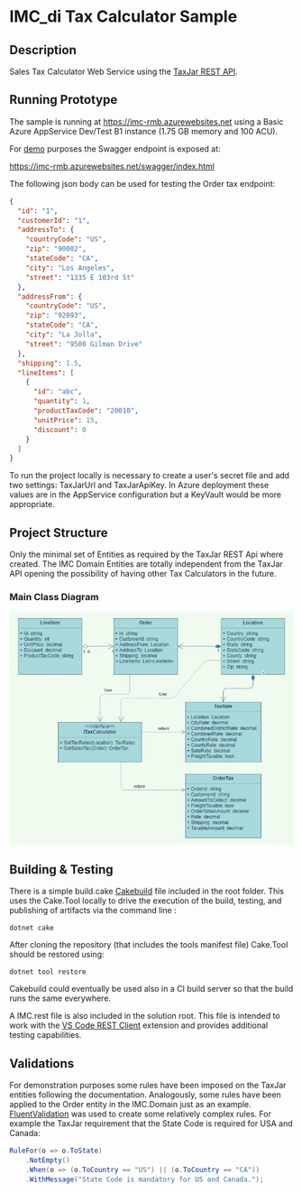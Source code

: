 # IMC_di Tax Calculator Sample

## Description

Sales Tax Calculator Web Service using the [TaxJar REST API](https://developers.taxjar.com/api/reference).

## Running Prototype

The sample is running at https://imc-rmb.azurewebsites.net
using a Basic Azure AppService Dev/Test B1 instance (1.75 GB memory and 100 ACU).

For <u>demo</u> purposes the Swagger endpoint is exposed at:

https://imc-rmb.azurewebsites.net/swagger/index.html

The following json body can be used for testing the Order tax endpoint:

``` json
{
  "id": "1",
  "customerId": "1",
  "addressTo": {
    "countryCode": "US",
    "zip": "90002",
    "stateCode": "CA",
    "city": "Los Angeles",
    "street": "1335 E 103rd St"
  },
  "addressFrom": {
    "countryCode": "US",
    "zip": "92093",
    "stateCode": "CA",
    "city": "La Jolla",
    "street": "9500 Gilman Drive"
  },
  "shipping": 1.5,
  "lineItems": [
    {
      "id": "abc",
      "quantity": 1,
      "productTaxCode": "20010",
      "unitPrice": 15,
      "discount": 0
    }
  ]
}
```

To run the project locally is necessary to create a user's secret file and add two settings: TaxJarUrl and TaxJarApiKey. In Azure deployment these values are in the AppService configuration but a KeyVault would be more appropriate.

## Project Structure

Only the minimal set of Entities as required by the TaxJar REST Api where created. The IMC Domain Entities are totally independent from the TaxJar API opening the possibility of having other Tax Calculators in the future. 

### Main Class Diagram

![Class Diagram](IMC.ClassDiagram.jpg)

## Building & Testing

There is a simple build.cake [Cakebuild](https://cakebuild.net/) file included in the root folder. This uses the Cake.Tool locally to drive the execution of the build, testing, and publishing of artifacts via the command line
:    

``` text
dotnet cake
```

After cloning the repository (that includes the tools manifest file) Cake.Tool should be restored using:

```
dotnet tool restore
```

Cakebuild could eventually be used also in a CI build server so that the build runs the same everywhere. 

A IMC.rest file is also included in the solution root. This file is intended to work with the [VS Code REST Client](https://marketplace.visualstudio.com/items?itemName=humao.rest-client) extension and provides additional testing capabilities.

## Validations

For demonstration purposes some rules have been imposed on the TaxJar entities following the documentation. Analogously, some rules have been applied to the Order entity in the IMC.Domain just as an example. [FluentValidation](https://www.nuget.org/packages/FluentValidation/) was used to create some relatively complex rules. For example the TaxJar requirement that the State Code is required for USA and Canada:

``` C#
RuleFor(o => o.ToState)
    .NotEmpty()
    .When(o => (o.ToCountry == "US") || (o.ToCountry == "CA"))
    .WithMessage("State Code is mandatory for US and Canada.");
```


